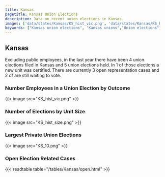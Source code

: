 ```yaml
---
title: Kansas
pagetitle: Kansas Union Elections
description: Data on recent union elections in Kansas.
images: ['data/states/Kansas/KS_hist_vic.png', 'data/states/Kansas/KS_hist_size.png', 'data/states/Kansas/KS_10.png']
keywords: ["Kansas union elections", "Kansas unions","Union elections"]
---
```

##  Kansas

Excluding public employees, in the last year there have been 4 union elections filed in Kansas and 5 union elections held. In 1 of those elections a new unit was certified. There are currently 3 open representation cases and 2 of are still waiting to vote.

### Number Employees in a Union Election by Outcome
{{< image src="KS_hist_vic.png" >}}

### Number of Elections by Unit Size
{{< image src="KS_hist_size.png" >}}

### Largest Private Union Elections
{{< image src="KS_10.png" >}}

### Open Election Related Cases
{{< readtable table="/tables/Kansas/open.html" >}}

